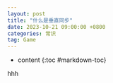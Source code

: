 ```yaml
---
layout: post
title: "什么是垂直同步"
date: 2023-10-21 09:00:00 +0800 
categories: 常识
tag: Game
---
```

* content
{:toc #markdown-toc}

hhh